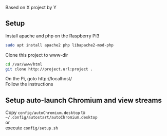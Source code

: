 Based on X project by Y

## Setup

Install apache and php on the Raspberry Pi3  
```bash
sudo apt install apache2 php libapache2-mod-php
```
Clone this project to www-dir  
```bash
cd /var/www/html
git clone http://project.url:project .
```
On the Pi, goto http://localhost/  
Follow the instructions

## Setup auto-launch Chromium and view streams

Copy `config/autoChromium.desktop` to `~/.config/autostart/autoChromium.desktop`  
or  
execute `config/setup.sh`